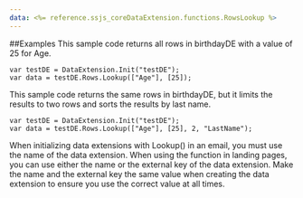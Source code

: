```yaml
---
data: <%= reference.ssjs_coreDataExtension.functions.RowsLookup %>
---
```


##Examples
This sample code returns all rows in birthdayDE with a value of 25 for Age.
```
var testDE = DataExtension.Init("testDE");
var data = testDE.Rows.Lookup(["Age"], [25]);
```
This sample code returns the same rows in birthdayDE, but it limits the results to two rows and sorts the results by last name.
```
var testDE = DataExtension.Init("testDE");
var data = testDE.Rows.Lookup(["Age"], [25], 2, "LastName");
```
When initializing data extensions with Lookup() in an email, you must use the name of the data extension. When using the function in landing pages, you can use either the name or the external key of the data extension. Make the name and the external key the same value when creating the data extension to ensure you use the correct value at all times.

